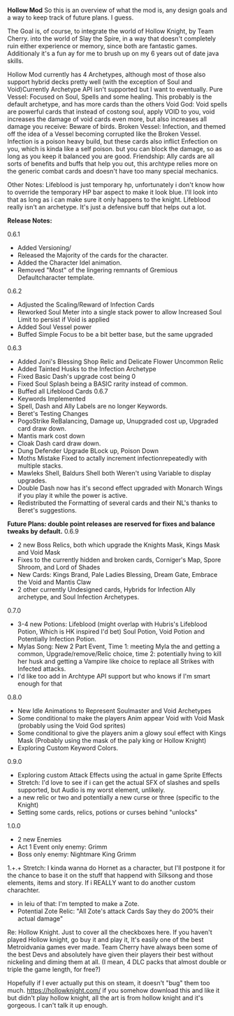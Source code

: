 **Hollow Mod**
So this is an overview of what the mod is, any design goals and a way to keep track of future plans. I guess.

The Goal is, of course, to integrate the world of Hollow Knight, by Team Cherry. into the world of Slay the Spire, in a way that doesn't completely ruin either experience or memory, since both are fantastic games. Additionaly it's a fun ay for me to brush up on my 6 years out of date java skills.

Hollow Mod currently has 4 Archetypes, although most of those also support hybrid decks pretty well (with the exception of Soul and Void)Currently Archetype API isn't supported but I want to eventually.
Pure Vessel: Focused on Soul, Spells and some healing. This probably is the default archetype, and has more cards than the others 
Void God: Void spells are powerful cards that instead of costong soul, apply VOID to you, void increases the damage of void cards even more, but also increases all damage you receive: Beware of birds.
Broken Vessel: Infection, and themed off the idea of a Vessel becoming corrupted like the Broken Vessel. Infection is a poison heavy build, but these cards also inflict Enfection on you, which is kinda like a self poison. but you can block the damage, so as long as you keep it balanced you are good.
Friendship: Ally cards are all sorts of benefits and buffs that help you out, this archtype relies more on the generic combat cards and doesn't have too many special mechanics.

Other Notes: Lifeblood is just temporary hp, unfortunately i don't know how to override the temporary HP bar aspect to make it look blue. I'll look into that as long as i can make sure it only happens to the knight. Lifeblood really isn't an archetype. It's just a defensive buff that helps out a lot.

**Release Notes:** 

0.6.1
* Added Versioning/
* Released the Majority of the cards for the character. 
* Added the Character Idel animation.
* Removed "Most" of the lingering remnants of Gremious Defaultcharacter template.

0.6.2
* Adjusted the Scaling/Reward of Infection Cards
* Reworked Soul Meter into a single stack power to allow Increased Soul Limit to persist if Void is applied
* Added Soul Vessel power
* Buffed Simple Focus to be a bit better base, but the same upgraded

0.6.3
* Added Joni's Blessing Shop Relic and Delicate Flower Uncommon Relic
* Added Tainted Husks to the Infection Archetype
* Fixed Basic Dash's upgrade cost being 0
* Fixed Soul Splash being a BASIC rarity instead of common.
* Buffed all Lifeblood Cards
0.6.7
* Keywords Implemented
* Spell, Dash and Ally Labels are no longer Keywords.
* Beret's Testing Changes
* PogoStrike ReBalancing, Damage up, Unupgraded cost up, Upgraded card draw down.
* Mantis mark cost down
* Cloak Dash card draw down.
* Dung Defender Upgrade BLock up, Poison Down
* Moths Mistake Fixed to actally increment infectionrepeatedly with multiple stacks.
* Mawleks Shell, Baldurs Shell both Weren't using Variable to display upgrades.
* Double Dash now has it's second effect upgraded with Monarch Wings if you play it while the power is active. 
* Redistributed the Formatting of several cards and their NL's thanks to Beret's suggestions.

**Future Plans: double point releases are reserved for fixes and balance tweaks by default.**
0.6.9
* 2 new Boss Relics, both which upgrade the Knights Mask, Kings Mask and Void Mask
* Fixes to the currently hidden and broken cards, Corniger's Map, Spore Shroom, and Lord of Shades
* New Cards: Kings Brand, Pale Ladies Blessing, Dream Gate, Embrace the Void and Mantis Claw
* 2 other currently Undesigned cards, Hybrids for Infection Ally archetype, and Soul Infection Archetypes.

0.7.0
* 3-4 new Potions: Lifeblood (might overlap with Hubris's Lifeblood Potion, Which is HK inspired I'd bet) Soul Potion, Void Potion and Potentially Infection Potion.
* Mylas Song: New 2 Part Event, Time 1: meeting Myla the and getting a common, Upgrade/remove/Relic choice,  time 2: potentially hving to kill her husk and getting a Vampire like choice to replace all Strikes with Infected attacks.
* I'd like too add in Archtype API support but who knows if I'm smart enough for that

0.8.0 
* New Idle Animations to Represent Soulmaster and Void Archetypes
* Some conditional to make the players Anim appear Void with Void Mask (probably using the Void God sprites)
* Some conditional to give the players anim a glowy soul effect with Kings Mask (Probably using the mask of the paly king or Hollow Knight)
* Exploring Custom Keyword Colors.

0.9.0
* Exploring custom Attack Effects using the actual in game Sprite Effects
* Stretch: I'd love to see if i can get the actual SFX of slashes and spells supported, but Audio is my worst element, unlikely.
* a new relic or two and potentially a new curse or three (specific to the Knight) 
* Setting some cards, relics, potions or curses behind "unlocks"

1.0.0 
* 2 new Enemies
* Act 1 Event only enemy: Grimm
* Boss only enemy: Nightmare King Grimm

1.+.+
Stretch: I kinda wanna do Hornet as a character, but I'll postpone it for the chance to base it on the stuff that happend with Silksong and those elements, items and story. If i REALLY want to do another custom charachter. 
* in leiu of that: I'm tempted to make a Zote. 
* Potential Zote Relic: "All Zote's attack Cards Say they do 200% their actual damage"

Re: Hollow Knight. Just to cover all the checkboxes here. If you haven't played Hollow knight, go buy it and play it,  It's easily one of the best Metroidvania games ever made. Team Cherry have always been some of the best Devs and absolutely have given their players their best without nickeling and diming them at all. (I mean, 4 DLC packs that almost double or triple the game length, for free?) 

Hopefully if I ever actually put this on steam, it doesn't "bug" them too much. https://hollowknight.com/ if you somehow download this and like it but didn't play hollow knight, all the art is from hollow knight and it's gorgeous. I can't talk it up enough.

